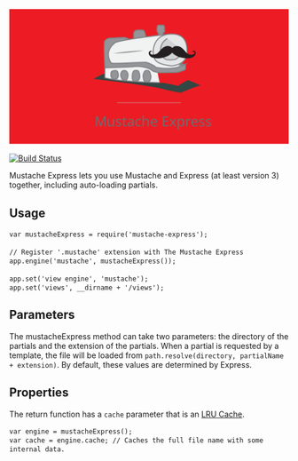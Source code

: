 <img src="./logo/logo.svg" />


[![Build Status](https://travis-ci.org/bryanburgers/node-mustache-express.png)](https://travis-ci.org/bryanburgers/node-mustache-express)

Mustache Express lets you use Mustache and Express (at least version 3) together, including auto-loading partials.

## Usage

    var mustacheExpress = require('mustache-express');

    // Register '.mustache' extension with The Mustache Express
    app.engine('mustache', mustacheExpress());

    app.set('view engine', 'mustache');
    app.set('views', __dirname + '/views');

## Parameters

The mustacheExpress method can take two parameters: the directory of the partials and the extension of the partials. When a partial is requested by a template, the file will be loaded from `path.resolve(directory, partialName + extension)`. By default, these values are determined by Express.

## Properties

The return function has a `cache` parameter that is an [LRU Cache](https://github.com/isaacs/node-lru-cache).

    var engine = mustacheExpress();
    var cache = engine.cache; // Caches the full file name with some internal data.
